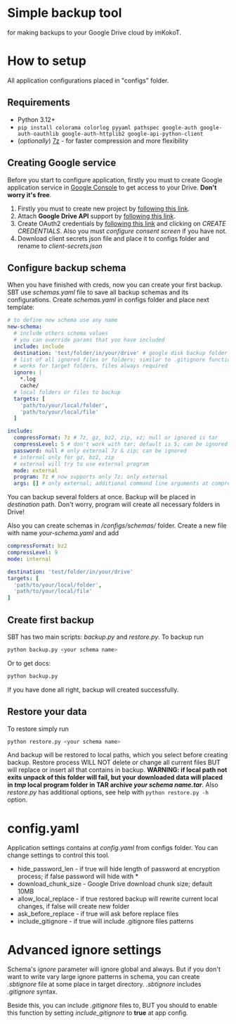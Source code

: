 # Simple backup tool
for making backups to your Google Drive cloud by imKokoT.

# How to setup
All application configurations placed in "configs" folder.

## Requirements
- Python 3.12+
- ```pip install colorama colorlog pyyaml pathspec google-auth google-auth-oauthlib google-auth-httplib2 google-api-python-client```
- (*optionally*) [7z](https://7-zip.org/) - for faster compression and more flexibility

## Creating Google service
Before you start to configure application, firstly you must to create Google application service in [Google Console](https://console.cloud.google.com/) to get access to your Drive. **Don't worry it's free**. 
1. Firstly you must to create new project by [following this link](https://console.cloud.google.com/projectcreate).
2. Attach **Google Drive API** support by [following this link](https://console.cloud.google.com/apis/library/drive.googleapis.com).
3. Create OAuth2 credentials by [following this link](https://console.cloud.google.com/apis/credentials) and clicking on *CREATE CREDENTIALS*. Also you must *configure consent screen* if you have not.
4. Download client secrets json file and place it to configs folder and rename to *client-secrets.json*

## Configure backup schema
When you have finished with creds, now you can create your first backup. SBT use *schemas.yaml* file to save all backup schemas and its configurations. Create *schemas.yaml* in configs folder and place next template:
```yaml
# to define new schema use any name
new-schema:
  # include others schema values
  # you can override params that you have included
  include: include
  destination: 'test/folder/in/your/drive' # google disk backup folder path
  # list of all ignored files or folders; similar to .gitignore functionality
  # works for target folders, files always required
  ignore: |
    *.log
    cache/
  # local folders or files to backup
  targets: [
    'path/to/your/local/folder',
    'path/to/your/local/file'
  ]

include:
  compressFormat: 7z # 7z, gz, bz2, zip, xz; null or ignored is tar
  compressLevel: 5 # don't work with tar; default is 5; can be ignored
  password: null # only external 7z & zip; can be ignored
  # internal only for gz, bz2, zip
  # external will try to use external program
  mode: external
  program: 7z # now supports only 7z; only external
  args: [] # only external; additional command line arguments at compress process; can be ignored
```
You can backup several folders at once. Backup will be placed in *destination* path. Don't worry, program will create all necessary folders in Drive!

Also you can create schemas in */configs/schemas/* folder. Create a new file with name *your-schema.yaml* and add
```yaml
compressFormat: bz2
compressLevel: 9
mode: internal

destination: 'test/folder/in/your/drive'
targets: [
  'path/to/your/local/folder',
  'path/to/your/local/file'
]
```

## Create first backup
SBT has two main scripts: *backup.py* and *restore.py*. To backup run
```sh
python backup.py <your schema name>
```
Or to get docs:
```sh
python backup.py
```
If you have done all right, backup will created successfully.

## Restore your data
To restore simply run
```sh
python restore.py <your schema name>
```
And backup will be restored to local paths, which you select before creating backup. Restore process WILL NOT delete or change all current files BUT will replace or insert all that contains in backup. 
**WARNING: if local path not exits unpack of this folder will fail, but your downloaded data will placed in *tmp* local program folder in TAR archive *your schema name.tar***.
Also *restore.py* has additional options, see help with `python restore.py -h` option.

# config.yaml
Application settings contains at *config.yaml* from configs folder. You can change settings to control this tool.
 - hide_password_len - if true will hide length of password at encryption process; if false password will hide with \*
 - download_chunk_size - Google Drive download chunk size; default 10MB 
 - allow_local_replace - if true restored backup will rewrite current local changes, if false will create new folder
 - ask_before_replace - if true will ask before replace files
 - include_gitignore - if true will include .gitignore files patterns

# Advanced ignore settings
Schema's *ignore* parameter will ignore global and always. But if you don't want to write vary large ignore patterns in schema, you can create *.sbtignore* file at some place in target directory. *.sbtignore* includes *.gitignore* syntax.

Beside this, you can include *.gitignore* files to, BUT you should to enable this function by setting *include_gitignore* to **true** at app config.

